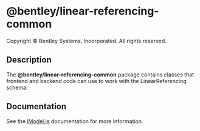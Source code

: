 # @bentley/linear-referencing-common

Copyright © Bentley Systems, Incorporated. All rights reserved.

## Description

The **@bentley/linear-referencing-common** package contains classes that frontend and backend code can use to work with the LinearReferencing schema.

## Documentation

See the [iModel.js](https://www.imodeljs.org) documentation for more information.
